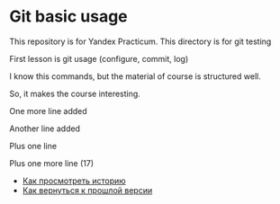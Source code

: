 # Git basic usage

This repository is for Yandex Practicum. This directory is for git testing

First lesson is git usage (configure, commit, log)

I know this commands, but the material of course is structured well. 

So, it makes the course interesting.

One more line added

Another line added

Plus one line

Plus one more line (17)
- [Как просмотреть историю](./log_help.md)
- [Как вернуться к прошлой версии](./reset_help.md)
